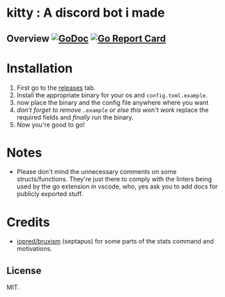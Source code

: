 # kitty : A discord bot i made

## Overview [![GoDoc](https://godoc.org/github.com/acdenisSK/kitty?status.svg)](https://godoc.org/github.com/acdenisSK/kitty) [![Go Report Card](https://goreportcard.com/badge/github.com/acdenisSK/kitty)](https://goreportcard.com/report/github.com/acdenisSK/kitty)

# Installation
1. First go to the [releases](https://github.com/acdenisSK/kitty/releases) tab.
2. Install the appropriate binary for your os and `config.toml.example`.
3. now place the binary and the config file anywhere where you want
4. *don't forget to remove `.example` or else this won't work* replace the required fields and *finally* run the binary.
5. Now you're good to go!

# Notes
- Please don't mind the unnecessary comments on some structs/functions. They're just there to comply with the linters being used by the go extension in vscode, who, yes ask you to add docs for publicly exported stuff.

# Credits
- [iopred/bruxism](https://github.com/iopred/bruxism) (septapus) for some parts of the stats command and motivations.

## License

MIT.

